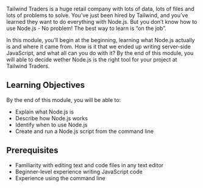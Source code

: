 Tailwind Traders is a huge retail company with lots of data, lots of files and lots of problems to solve. You’ve just been hired by Tailwind, and you’ve learned they want to do everything with Node.js. But you don’t know how to use Node.js - No problem! The best way to learn is “on the job”.  

In this module, you’ll begin at the beginning, learning what Node.js actually is and where it came from. How is it that we ended up writing server-side JavaScript, and what all can you do with it? By the end of this module, you will able to decide wether Node.js is the right tool for your project at Tailwind Traders.

## Learning Objectives

By the end of this module, you will be able to:

- Explain what Node.js is
- Describe how Node.js works
- Identify when to use Node.js
- Create and run a Node.js script from the command line

## Prerequisites

- Familiarity with editing text and code files in any text editor
- Beginner-level experience writing JavaScript code
- Experience using the command line
